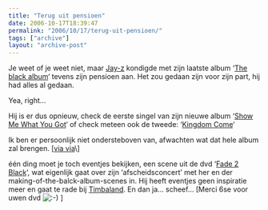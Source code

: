 ```yaml
---
title: "Terug uit pensioen"
date: 2006-10-17T18:39:47
permalink: "2006/10/17/terug-uit-pensioen/"
tags: ["archive"]
layout: "archive-post"
---
```

Je weet of je weet niet, maar [Jay-z](http://en.wikipedia.org/wiki/Jay-Z#_note-1 "http://en.wikipedia.org/wiki/Jay-Z#_note-1") kondigde met zijn laatste album ‘[The black album](http://en.wikipedia.org/wiki/The_Black_Album_(Jay-Z) "http://en.wikipedia.org/wiki/The_Black_Album_(Jay-Z)")‘ tevens zijn pensioen aan. Het zou gedaan zijn voor zijn part, hij had alles al gedaan.

Yea, right…

Hij is er dus opnieuw, check de eerste singel van zijn nieuwe album ‘[Show Me What You Got](http://xxlmag.com/online/?p=5233 "http://xxlmag.com/online/?p=5233")‘ of check meteen ook de tweede: ‘[Kingdom Come](http://xxlmag.com/online/?p=5354 "http://xxlmag.com/online/?p=5354")‘

Ik ben er persoonlijk niet ondersteboven van, afwachten wat dat hele album zal brengen. \[[via via](http://www.nalden.net/ "http://www.nalden.net")\]

één ding moet je toch eventjes bekijken, een scene uit de dvd ‘[Fade 2 Black](http://www.imdb.com/title/tt0428518/ "http://www.imdb.com/title/tt0428518/")‘, wat eigenlijk gaat over zijn ‘afscheidsconcert’ met her en der making-of-the-balck-album-scenes in. Hij heeft eventjes geen inspiratie meer en gaat te rade bij [Timbaland](http://en.wikipedia.org/wiki/Timbaland "http://en.wikipedia.org/wiki/Timbaland"). En dan ja… scheef… \[Merci 6se voor uwen dvd ![:-)](http://www.donebysimon.be/blog/wp-includes/images/smilies/icon_smile.gif) \]
